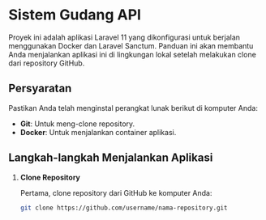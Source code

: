 # Sistem Gudang API

Proyek ini adalah aplikasi Laravel 11 yang dikonfigurasi untuk berjalan menggunakan Docker dan Laravel Sanctum. Panduan ini akan membantu Anda menjalankan aplikasi ini di lingkungan lokal setelah melakukan clone dari repository GitHub.

## Persyaratan

Pastikan Anda telah menginstal perangkat lunak berikut di komputer Anda:

- **Git**: Untuk meng-clone repository.
- **Docker**: Untuk menjalankan container aplikasi.

## Langkah-langkah Menjalankan Aplikasi

1. **Clone Repository**

   Pertama, clone repository dari GitHub ke komputer Anda:

   ```bash
   git clone https://github.com/username/nama-repository.git
